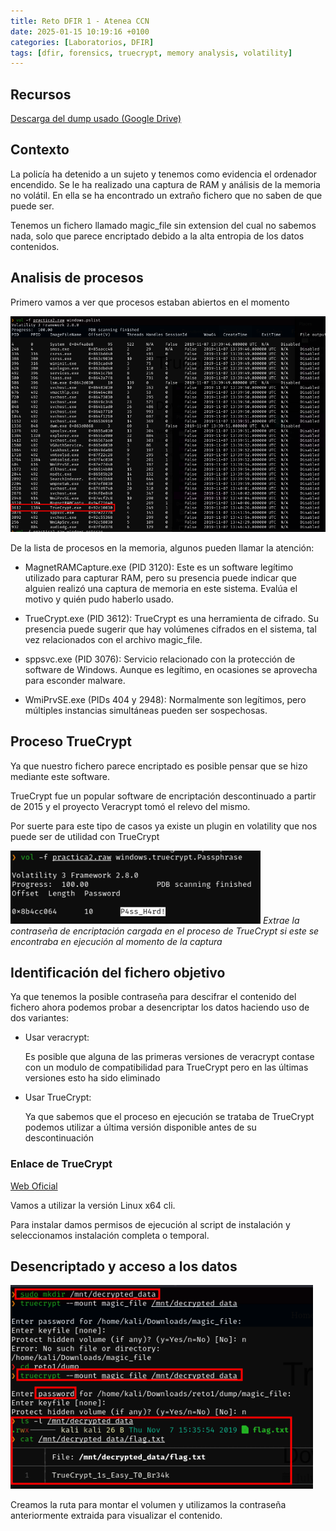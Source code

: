 ```yaml
---
title: Reto DFIR 1 - Atenea CCN
date: 2025-01-15 10:19:16 +0100
categories: [Laboratorios, DFIR]
tags: [dfir, forensics, truecrypt, memory analysis, volatility]
---
```


## Recursos

[Descarga del dump usado (Google Drive)](https://drive.google.com/file/d/1J_OfVL5IzVE44t5fergJA146wnbDSHA6/view)

## Contexto

La policía ha detenido a un sujeto y tenemos como evidencia el ordenador encendido.
Se le ha realizado una captura de RAM y análisis de la memoria no volátil. En ella se ha
encontrado un extraño fichero que no saben de que puede ser.

Tenemos un fichero llamado magic_file sin extension del cual no sabemos nada, solo que parece encriptado debido a la alta entropia de los datos contenidos.

## Analisis de procesos

Primero vamos a ver que procesos estaban abiertos en el momento

![Listado de procesos en memoria](/assets/img/posts/atenea_dfir_1/20250115_101916_2025-01-15_11-19.png)

De la lista de procesos en la memoria, algunos pueden llamar la atención:

- MagnetRAMCapture.exe (PID 3120): Este es un software legítimo utilizado para capturar RAM, pero su presencia puede indicar que alguien realizó una captura de memoria en este sistema. Evalúa el motivo y quién pudo haberlo usado.

- TrueCrypt.exe (PID 3612): TrueCrypt es una herramienta de cifrado. Su presencia puede sugerir que hay volúmenes cifrados en el sistema, tal vez relacionados con el archivo magic_file.

- sppsvc.exe (PID 3076): Servicio relacionado con la protección de software de Windows. Aunque es legítimo, en ocasiones se aprovecha para esconder malware.

- WmiPrvSE.exe (PIDs 404 y 2948): Normalmente son legítimos, pero múltiples instancias simultáneas pueden ser sospechosas.

## Proceso TrueCrypt

Ya que nuestro fichero parece encriptado es posible pensar que se hizo mediante este software.

TrueCrypt fue un popular software de encriptación descontinuado a partir de 2015 y el proyecto Veracrypt tomó el relevo del mismo.

Por suerte para este tipo de casos ya existe un plugin en volatility que nos puede ser de utilidad con TrueCrypt

![Extracción de contraseña](/assets/img/posts/atenea_dfir_1/20250115_102236_2025-01-15_11-22.png)
_Extrae la contraseña de encriptación cargada en el proceso de TrueCrypt si este se encontraba en ejecución al momento de la captura_

## Identificación del fichero objetivo

Ya que tenemos la posible contraseña para descifrar el contenido del fichero ahora podemos probar a desencriptar los datos haciendo uso de dos variantes:

- Usar veracrypt:

  Es posible que alguna de las primeras versiones de veracrypt contase con un modulo de compatibilidad para TrueCrypt pero en las últimas versiones esto ha sido eliminado

- Usar TrueCrypt:

  Ya que sabemos que el proceso en ejecución se trataba de TrueCrypt podemos utilizar a última versión disponible antes de su descontinuación

### Enlace de TrueCrypt

[Web Oficial](https://www.truecrypt71a.com/downloads/)

Vamos a utilizar la versión Linux x64 cli.

Para instalar damos permisos de ejecución al script de instalación y seleccionamos instalación completa o temporal.

## Desencriptado y acceso a los datos

![Proceso de desencriptado](/assets/img/posts/atenea_dfir_1/20250115_103036_2025-01-15_11-30.png)

Creamos la ruta para montar el volumen y utilizamos la contraseña anteriormente extraida para visualizar el contenido.